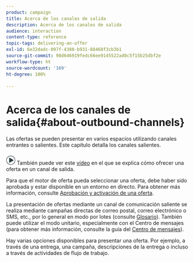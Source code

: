 ```yaml
---
product: campaign
title: Acerca de los canales de salida
description: Acerca de los canales de salida
audience: interaction
content-type: reference
topic-tags: delivering-an-offer
exl-id: 6e32dadc-097f-4380-b931-88468f3cb3b1
source-git-commit: 98d646919fedc66ee9145522ad0c5f15b25dbf2e
workflow-type: ht
source-wordcount: '169'
ht-degree: 100%

---
```


# Acerca de los canales de salida{#about-outbound-channels}

Las ofertas se pueden presentar en varios espacios utilizando canales entrantes o salientes. Este capítulo detalla los canales salientes.

![](assets/do-not-localize/how-to-video.png) También puede ver este [vídeo](https://helpx.adobe.com/campaign/classic/how-to/deliver-an-offer-on-outbound-channel-in-acv6.html?playlist=/ccx/v1/collection/product/campaign/classic/segment/digital-marketers/explevel/intermediate/applaunch/get-started/collection.ccx.js&amp;ref=helpx.adobe.com) en el que se explica cómo ofrecer una oferta en un canal de salida.

Para que el motor de oferta pueda seleccionar una oferta, debe haber sido aprobada y estar disponible en un entorno en directo. Para obtener más información, consulte [Aprobación y activación de una oferta](../../interaction/using/approving-and-activating-an-offer.md).

La presentación de ofertas mediante un canal de comunicación saliente se realiza mediante campañas directas de correo postal, correo electrónico o SMS, etc., por lo general en modo por lotes (consulte [Glosario](../../interaction/using/glossary.md)). También puede utilizar el modo unitario, especialmente con el Centro de mensajes (para obtener más información, consulte la guía del [Centro de mensajes](../../message-center/using/about-transactional-messaging.md)).

Hay varias opciones disponibles para presentar una oferta. Por ejemplo, a través de una entrega, una campaña, descripciones de la entrega o incluso a través de actividades de flujo de trabajo.
